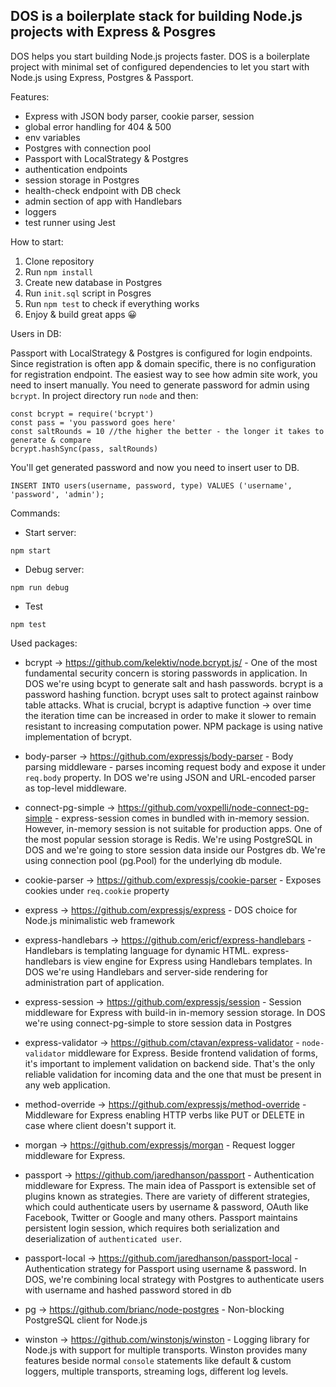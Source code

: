 ## DOS is a boilerplate stack for building Node.js projects with Express & Posgres

DOS helps you start building Node.js projects faster. DOS is a boilerplate project with minimal set of configured dependencies to let you start with Node.js using Express, Postgres & Passport. 

Features:

* Express with JSON body parser, cookie parser, session
* global error handling for 404 & 500 
* env variables
* Postgres with connection pool
* Passport with LocalStrategy & Postgres
* authentication endpoints
* session storage in Postgres
* health-check endpoint with DB check
* admin section of app with Handlebars
* loggers
* test runner using Jest

How to start:

1. Clone repository
1. Run ```npm install```
1. Create new database in Postgres
1. Run ```init.sql``` script in Posgres
1. Run ```npm test``` to check if everything works
1. Enjoy & build great apps 😀 

Users in DB:

Passport with LocalStrategy & Postgres is configured for login endpoints. Since registration is often app & domain specific, there is no configuration for registration endpoint. The easiest way to see how admin site work, you need to insert manually. You need to generate password for admin using `bcrypt`. In project directory run `node` and then:

```
const bcrypt = require('bcrypt')
const pass = 'you password goes here'
const saltRounds = 10 //the higher the better - the longer it takes to generate & compare
bcrypt.hashSync(pass, saltRounds)
```

You'll get generated password and now you need to insert user to DB.

```
INSERT INTO users(username, password, type) VALUES ('username', 'password', 'admin');
```

Commands:

* Start server:
```
npm start
```

* Debug server:
```
npm run debug
```

* Test
```
npm test
```

Used packages: 

- bcrypt -> https://github.com/kelektiv/node.bcrypt.js/ - One of the most fundamental security concern is storing passwords in application. In DOS we're using bcypt to generate salt and hash passwords. bcrypt is a password hashing function. bcrypt uses salt to protect against rainbow table attacks. What is crucial, bcrypt is adaptive function -> over time the iteration time can be increased in order to make it slower to remain resistant to increasing computation power. NPM package is using native implementation of bcrypt. 

- body-parser -> https://github.com/expressjs/body-parser - Body parsing middleware - parses incoming request body and expose it under `req.body` property. In DOS  we're using JSON and URL-encoded parser as top-level middleware.

- connect-pg-simple -> https://github.com/voxpelli/node-connect-pg-simple - express-session comes in bundled with in-memory session. However, in-memory session is not suitable for production apps. One of the most popular session storage is Redis.  We're using PostgreSQL in DOS and we're going to store session data inside our Postgres db. We're using connection pool (pg.Pool) for the underlying db module.

- cookie-parser -> https://github.com/expressjs/cookie-parser - Exposes cookies under `req.cookie` property

- express -> https://github.com/expressjs/express - DOS choice for Node.js minimalistic web framework

- express-handlebars -> https://github.com/ericf/express-handlebars - Handlebars is templating language for dynamic HTML. express-handlebars is view engine for Express using Handlebars templates. In DOS we're using Handlebars and server-side rendering for administration part of application.

- express-session -> https://github.com/expressjs/session - Session middleware for Express with build-in in-memory session storage. In DOS we're using connect-pg-simple to store session data in Postgres 

- express-validator -> https://github.com/ctavan/express-validator - `node-validator` middleware for Express. Beside frontend validation of forms, it's important to implement validation on backend side. That's the only reliable validation for incoming data and the one that must be present in any web application.  

- method-override -> https://github.com/expressjs/method-override - Middleware for Express enabling HTTP verbs like PUT or DELETE in case where client doesn't support it. 

- morgan -> https://github.com/expressjs/morgan - Request logger middleware for Express.

- passport -> https://github.com/jaredhanson/passport - Authentication middleware for Express. The main idea of Passport is extensible set of plugins known as strategies. There are variety of different strategies, which could authenticate users by username & password, OAuth like Facebook, Twitter or Google and many others. Passport maintains persistent login session, which requires both serialization and deserialization of `authenticated user`.

- passport-local -> https://github.com/jaredhanson/passport-local - Authentication strategy for Passport using username & password. In DOS, we're combining local strategy with Postgres to authenticate users with username and hashed password stored in db

- pg -> https://github.com/brianc/node-postgres - Non-blocking PostgreSQL client for Node.js

- winston -> https://github.com/winstonjs/winston - Logging library for Node.js with support for multiple transports. Winston provides many features beside normal `console` statements like default & custom loggers, multiple transports, streaming logs, different log levels.

